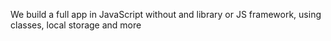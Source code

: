 We build a full app in JavaScript without and library or JS framework, using classes, local storage and more